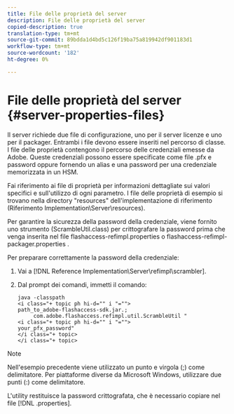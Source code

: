 ```yaml
---
title: File delle proprietà del server
description: File delle proprietà del server
copied-description: true
translation-type: tm+mt
source-git-commit: 89bdda1d4bd5c126f19ba75a819942df901183d1
workflow-type: tm+mt
source-wordcount: '182'
ht-degree: 0%

---
```



# File delle proprietà del server {#server-properties-files}

Il server richiede due file di configurazione, uno per il server licenze e uno per il packager. Entrambi i file devono essere inseriti nel percorso di classe. I file delle proprietà contengono il percorso delle credenziali emesse da Adobe. Queste credenziali possono essere specificate come file .pfx e password oppure fornendo un alias e una password per una credenziale memorizzata in un HSM.

Fai riferimento ai file di proprietà per informazioni dettagliate sui valori specifici e sull&#39;utilizzo di ogni parametro. I file delle proprietà di esempio si trovano nella directory &quot;resources&quot; dell&#39;implementazione di riferimento (Riferimento Implementation\Server\resources).

Per garantire la sicurezza della password della credenziale, viene fornito uno strumento (ScrambleUtil.class) per crittografare la password prima che venga inserita nel file flashaccess-refimpl.properties o flashaccess-refimpl-packager.properties .

Per preparare correttamente la password della credenziale:

1. Vai a [!DNL Reference Implementation\Server\refimpl\scrambler].
1. Dal prompt dei comandi, immetti il comando:

   ```
   java -classpath  
   <i class="+ topic ph hi-d="" i "="">
   path_to_adobe-flashaccess-sdk.jar.; 
        com.adobe.flashaccess.refimpl.util.ScrambleUtil " 
   <i class="+ topic ph hi-d="" i "="">
   your_pfx_password" 
   </i class="+ topic> 
   </i class="+ topic>
   ```

>[!NOTE]
>
>Nell&#39;esempio precedente viene utilizzato un punto e virgola (;) come delimitatore. Per piattaforme diverse da Microsoft Windows, utilizzare due punti (:) come delimitatore.

L&#39;utility restituisce la password crittografata, che è necessario copiare nel file [!DNL .properties].
